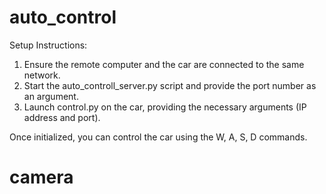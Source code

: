 # auto_control
Setup Instructions:

1. Ensure the remote computer and the car are connected to the same network.
2. Start the auto_controll_server.py script and provide the port number as an argument.
3. Launch control.py on the car, providing the necessary arguments (IP address and port).

Once initialized, you can control the car using the W, A, S, D commands.

# camera

